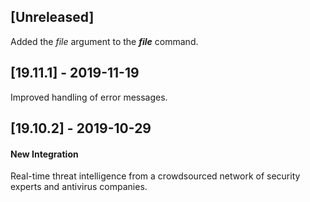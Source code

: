 ## [Unreleased]
Added the *file* argument to the ***file*** command.


## [19.11.1] - 2019-11-19
Improved handling of error messages.


## [19.10.2] - 2019-10-29
#### New Integration
Real-time threat intelligence from a crowdsourced network of security experts and antivirus companies.
